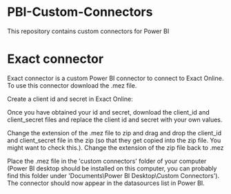 # PBI-Custom-Connectors
This repository contains custom connectors for Power BI

# Exact connector 

Exact connector is a custom Power BI connector to connect to Exact Online. To use this connector download the .mez file. 

Create a client id and secret in Exact Online:

[logo]: https://github.com/adam-p/markdown-here/raw/master/src/common/images/icon48.png "Logo Title Text 2"

Once you have obtained your id and secret, download the client_id and client_secret files and replace the client id and secret with your own values.

Change the extension of the .mez file to zip and drag and drop the client_id and client_secret file in the zip (so that they get copied into the zip file. You might want to check this.). Change the extension of the zip file back to .mez

Place the .mez file in the 'custom connectors' folder of your computer (Power BI desktop should be installed on this computer, you can probably find this folder under 'Documents\Power BI Desktop\Custom Connectors'). The connector should now appear in the datasources list in Power BI.
